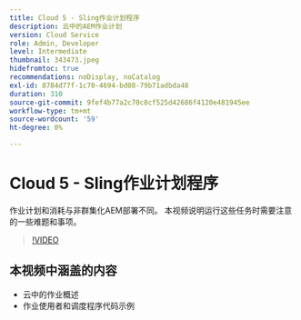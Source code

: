 ```yaml
---
title: Cloud 5 - Sling作业计划程序
description: 云中的AEM作业计划
version: Cloud Service
role: Admin, Developer
level: Intermediate
thumbnail: 343473.jpeg
hidefromtoc: true
recommendations: noDisplay, noCatalog
exl-id: 8784d77f-1c70-4694-bd08-79b71adbda48
duration: 310
source-git-commit: 9fef4b77a2c70c8cf525d42686f4120e481945ee
workflow-type: tm+mt
source-wordcount: '59'
ht-degree: 0%

---
```


# Cloud 5 - Sling作业计划程序

作业计划和消耗与非群集化AEM部署不同。 本视频说明运行这些任务时需要注意的一些难题和事项。

>[!VIDEO](https://video.tv.adobe.com/v/343473?quality=12&learn=on)

## 本视频中涵盖的内容

+ 云中的作业概述
+ 作业使用者和调度程序代码示例
